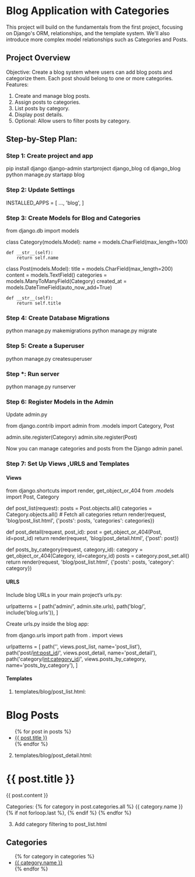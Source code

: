 # Blog Application with Categories
This project will build on the fundamentals from the first project, focusing on Django's ORM, relationships, and the template system. We'll also introduce more complex model relationships such as Categories and Posts.

## Project Overview
Objective: Create a blog system where users can add blog posts and categorize them. Each post should belong to one or more categories.
Features:
1. Create and manage blog posts.
2. Assign posts to categories.
3. List posts by category.
4. Display post details.
5. Optional: Allow users to filter posts by category.

## Step-by-Step Plan:

### Step 1: Create project and app
pip install django
django-admin startproject django_blog
cd django_blog
python manage.py startapp blog

### Step 2: Update Settings


INSTALLED_APPS = [
    ...,
    'blog',
]

### Step 3: Create Models for Blog and Categories


from django.db import models

class Category(models.Model):
    name = models.CharField(max_length=100)

    def __str__(self):
        return self.name

class Post(models.Model):
    title = models.CharField(max_length=200)
    content = models.TextField()
    categories = models.ManyToManyField(Category)
    created_at = models.DateTimeField(auto_now_add=True)

    def __str__(self):
        return self.title


### Step 4: Create Database Migrations

python manage.py makemigrations
python manage.py migrate


### Step 5: Create a Superuser


python manage.py createsuperuser

### Step *: Run server
python manage.py runserver

### Step 6: Register Models in the Admin

Update admin.py

from django.contrib import admin
from .models import Category, Post

admin.site.register(Category)
admin.site.register(Post)

Now you can manage categories and posts from the Django admin panel.


### Step 7: Set Up Views ,URLS and Templates

#### Views

from django.shortcuts import render, get_object_or_404
from .models import Post, Category

def post_list(request):
    posts = Post.objects.all()
    categories = Category.objects.all()  # Fetch all categories
    return render(request, 'blog/post_list.html', {'posts': posts, 'categories': categories})


def post_detail(request, post_id):
    post = get_object_or_404(Post, id=post_id)
    return render(request, 'blog/post_detail.html', {'post': post})

def posts_by_category(request, category_id):
    category = get_object_or_404(Category, id=category_id)
    posts = category.post_set.all()
    return render(request, 'blog/post_list.html', {'posts': posts, 'category': category})

#### URLS

Include blog URLs in your main project’s urls.py:

urlpatterns = [
    path('admin/', admin.site.urls),
    path('blog/', include('blog.urls')),
]

Create urls.py inside the blog app:

from django.urls import path
from . import views

urlpatterns = [
    path('', views.post_list, name='post_list'),
    path('post/<int:post_id>/', views.post_detail, name='post_detail'),
    path('category/<int:category_id>/', views.posts_by_category, name='posts_by_category'),
]

#### Templates
1. templates/blog/post_list.html:


<!DOCTYPE html>
<html lang="en">
<head>
    <meta charset="UTF-8">
    <meta name="viewport" content="width=device-width, initial-scale=1.0">
    <title>Blog Posts</title>
</head>
<body>
    <h1>Blog Posts</h1>
    <ul>
        {% for post in posts %}
            <li>
                <a href="{% url 'post_detail' post.id %}">{{ post.title }}</a>
            </li>
        {% endfor %}
    </ul>
</body>
</html>

2. templates/blog/post_detail.html:
<!DOCTYPE html>
<html lang="en">
<head>
    <meta charset="UTF-8">
    <meta name="viewport" content="width=device-width, initial-scale=1.0">
    <title>{{ post.title }}</title>
</head>
<body>
    <h1>{{ post.title }}</h1>
    <p>{{ post.content }}</p>
    <p>Categories: 
        {% for category in post.categories.all %}
            {{ category.name }}{% if not forloop.last %}, {% endif %}
        {% endfor %}
    </p>
</body>
</html>

3. Add category filtering to post_list.html
<h2>Categories</h2>
<ul>
    {% for category in categories %}
        <li><a href="{% url 'posts_by_category' category.id %}">{{ category.name }}</a></li>
    {% endfor %}
</ul>
